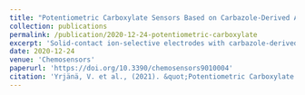 ```yaml
---
title: "Potentiometric Carboxylate Sensors Based on Carbazole-Derived Acyclic and Macrocyclic ionophores"
collection: publications
permalink: /publication/2020-12-24-potentiometric-carboxylate
excerpt: 'Solid-contact ion-selective electrodes with carbazole-derived ionophores were prepared.'
date: 2020-12-24
venue: 'Chemosensors'
paperurl: 'https://doi.org/10.3390/chemosensors9010004'
citation: 'Yrjänä, V. et al., (2021). &quot;Potentiometric Carboxylate Sensors Based on Carbazole-Derived Acyclic and Macrocyclic ionophores&quot;. <i>Chemosensors</i>, 9(1), 4'
---
```

